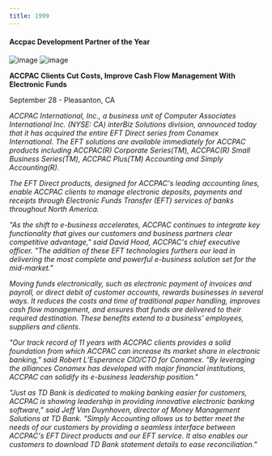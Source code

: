 ```yaml
---
title: 1999
---
```


#### Accpac Development Partner of the Year

![image](/images/1995-accpac-development-partner.jpg)
![image](/images/1999-accpac-advantage.jpg)

**ACCPAC Clients Cut Costs, Improve Cash Flow Management With Electronic Funds**

September 28 - Pleasanton, CA

_ACCPAC International, Inc., a business unit of Computer
Associates International Inc. (NYSE: CA) interBiz Solutions
division, announced today that it has acquired the entire
EFT Direct series from Conamex International. The EFT
solutions are available immediately for ACCPAC products
including ACCPAC(R) Corporate Series(TM), ACCPAC(R) Small
Business Series(TM), ACCPAC Plus(TM) Accounting and Simply
Accounting(R)._

_The EFT Direct products, designed for ACCPAC's leading
accounting lines, enable ACCPAC clients to manage
electronic deposits, payments and receipts through
Electronic Funds Transfer (EFT) services of banks
throughout North America._

_"As the shift to e-business accelerates, ACCPAC continues
to integrate key functionality that gives our customers
and business partners clear competitive advantage," said
David Hood, ACCPAC's chief executive officer. "The addition
of these EFT technologies furthers our lead in delivering
the most complete and powerful e-business solution set
for the mid-market."_

_Moving funds electronically, such as electronic payment of
invoices and payroll, or direct debit of customer accounts,
rewards businesses in several ways. It reduces the costs and
time of traditional paper handling, improves cash flow
management, and ensures that funds are delivered to their
required destination. These benefits extend to a business'
employees, suppliers and clients._

_"Our track record of 11 years with ACCPAC clients provides
a solid foundation from which ACCPAC can increase its market
share in electronic banking," said Robert L’Esperance
CIO/CTO for Conamex. "By leveraging the alliances Conamex
has developed with major financial institutions, ACCPAC
can solidify its e-business leadership position."_

_"Just as TD Bank is dedicated to making banking easier for
customers, ACCPAC is showing leadership in providing innovative
electronic banking software," said Jeff Van Duynhoven, director
of Money Management Solutions at TD Bank. "Simply Accounting
allows us to better meet the needs of our customers by providing
a seamless interface between ACCPAC's EFT Direct products and
our EFT service. It also enables our customers to download TD
Bank statement details to ease reconciliation."_

